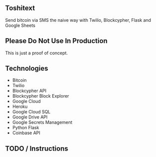 ## Toshitext
Send bitcoin via SMS the naive way with Twilio, Blockcypher, Flask and Google Sheets

## Please Do Not Use In Production
This is just a proof of concept.

## Technologies
+ Bitcoin 
+ Twilio
+ Blockcypher API
+ Blockcypher Block Explorer
+ Google Cloud
+ Heroku 
+ Google Cloud SQL
+ Google Drive API
+ Google Secrets Management
+ Python Flask
+ Coinbase API

## TODO / Instructions